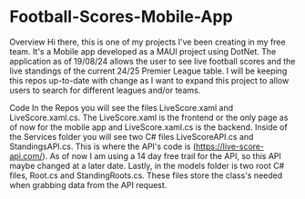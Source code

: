 # Football-Scores-Mobile-App

Overview
Hi there, this is one of my projects I've been creating in my free team. It's a Mobile app developed as a MAUI project using DotNet. The application as of 19/08/24 allows the user to see live football scores and the live standings of the current 24/25 Premier League table. I will be keeping this repos up-to-date with change as I want to expand this project to allow users to search for different leagues and/or teams. 

Code
In the Repos you will see the files LiveScore.xaml and LiveScore.xaml.cs. The LiveScore.xaml is the frontend or the only page as of now for the mobile app and LiveScore.xaml.cs is the backend. Inside of the Services folder you will see two C# files LiveScoreAPI.cs and StandingsAPI.cs. This is where the API's code is (https://live-score-api.com/). As of now I am using a 14 day free trail for the API, so this API maybe changed at a later date. Lastly, in the models folder is two root C# files, Root.cs and StandingRoots.cs. These files store the class's needed when grabbing data from the API request.


